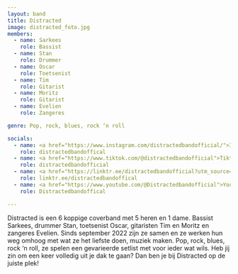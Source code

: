 ```yaml
---
layout: band
title: Distracted
image: distracted_foto.jpg
members:
  - name: Sarkees
    role: Bassist
  - name: Stan
    role: Drummer
  - name: Oscar
    role: Toetsenist
  - name: Tim
    role: Gitarist
  - name: Moritz
    role: Gitarist
  - name: Evelien
    role: Zangeres

genre: Pop, rock, blues, rock ‘n roll

socials:
  - name: <a href="https://www.instagram.com/distractedbandofficial/">Instagtram</a>
    role: distractedbandoffical 
  - name: <a href="https://www.tiktok.com/@distractedbandofficial">Tiktok</a>
    role: distractedbandofficial
  - name: <a href="https://linktr.ee/distractedbandofficial?utm_source=linktree_admin_share">Website</a>
    role: linktr.ee/distractedbandoffical
  - name: <a href="https://www.youtube.com/@Distractedbandofficial">Youtube</a>
    role: Distractedbandoffical

---
```


Distracted is een 6 koppige coverband met 5 heren en 1 dame. Bassist Sarkees, drummer Stan, toetsenist Oscar, gitaristen Tim en Moritz en zangeres Evelien. 
Sinds september 2022 zijn ze samen en ze werken hun weg omhoog met wat ze het liefste doen, muziek maken. Pop, rock, blues, rock ‘n roll, ze spelen een gevarieerde setlist met voor ieder wat wils. Heb jij zin om een keer volledig uit je dak te gaan? Dan ben je bij Distracted op de juiste plek!
